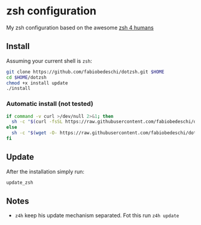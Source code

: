 # zsh configuration

My zsh configuration based on the awesome [zsh 4 humans](https://github.com/romkatv/zsh4humans)

## Install

Assuming your current shell is `zsh`:

```sh
git clone https://github.com/fabiobedeschi/dotzsh.git $HOME
cd $HOME/dotzsh
chmod +x install update
./install
```

### Automatic install (not tested)

```sh
if command -v curl >/dev/null 2>&1; then
  sh -c "$(curl -fsSL https://raw.githubusercontent.com/fabiobedeschi/dotzsh/master/auto_install)"
else
  sh -c "$(wget -O- https://raw.githubusercontent.com/fabiobedeschi/dotzsh/master/auto_install)"
fi
```

## Update

After the installation simply run:

```sh
update_zsh
```

## Notes

- `z4h` keep his update mechanism separated. Fot this run `z4h update`
